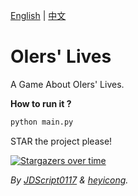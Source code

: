 [English](https://github.com/JeremyHe1209/OIers-Lives/blob/main/README.md) | [中文](https://github.com/JeremyHe1209/OIers-Lives/blob/main/README-zh.md)

# OIers' Lives

A Game About OIers' Lives.

**How to run it ?**

```cmd
python main.py
```

STAR the project please!

[![Stargazers over time](https://starchart.cc/JeremyHe1209/OIers-Lives.svg?variant=dark)](https://starchart.cc/JeremyHe1209/OIers-Lives)

_By [JDScript0117](https://www.luogu.com/user/910593) & [heyicong](https://www.luogu.com/user/725640)._
